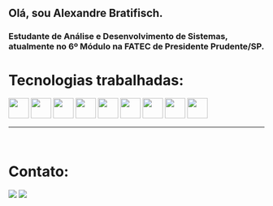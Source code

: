 ## Olá, sou Alexandre Bratifisch.

### Estudante de Análise e Desenvolvimento de Sistemas, atualmente no 6º Módulo na FATEC de Presidente Prudente/SP.

# Tecnologias trabalhadas:
<div>
<!-- ícone python -->
<img src="https://cdn.jsdelivr.net/gh/devicons/devicon@latest/icons/python/python-original.svg" height="40px" width="40px"/>
          
<!-- ícone C# -->
<img src="https://cdn.jsdelivr.net/gh/devicons/devicon@latest/icons/csharp/csharp-original.svg" height="40px" width="40px"/>
          
<!-- ícone PHP -->
<img src="https://cdn.jsdelivr.net/gh/devicons/devicon@latest/icons/php/php-original.svg" height="40px" width="40px" />
          
<!-- ícone HTML5 -->
<img src="https://cdn.jsdelivr.net/gh/devicons/devicon@latest/icons/html5/html5-original.svg" height="40px" width="40px" />
          
<!-- ícone CSS -->
<img src="https://cdn.jsdelivr.net/gh/devicons/devicon@latest/icons/css3/css3-original.svg" height="40px" width="40px" />

<!-- ícone JavaScript -->
<img src="https://cdn.jsdelivr.net/gh/devicons/devicon@latest/icons/javascript/javascript-original.svg" height="40px" width="40px" />
          
<!-- ícone REACT -->
<img src="https://cdn.jsdelivr.net/gh/devicons/devicon@latest/icons/react/react-original.svg" height="40px" width="40px" />

<!-- ícone MySQL -->
<img src="https://cdn.jsdelivr.net/gh/devicons/devicon@latest/icons/mysql/mysql-original.svg" height="40px" width="40px" />

<!-- ícone MongoDB -->
<img src="https://cdn.jsdelivr.net/gh/devicons/devicon@latest/icons/mongodb/mongodb-original.svg" height="40px" width="40px" />  
          
</div>
<hr>
<br>

# Contato:

<a href="mailto:alexandrebratifisch@gmail.com" target="_blank" ><img src="https://img.shields.io/badge/Gmail-D14836?style=for-the-badge&logo=gmail&logoColor=white" target="_blank" ></a>
<a href="../www.linkedin.com/in/alexandre-bratifisch//" target="_blank" ><img src="https://img.shields.io/badge/-LinkedIn-%230077B5?style=for-the-badge&logo=linkedin&logoColor=white" target="_blank" ></a>   
</div>
          
          
          
